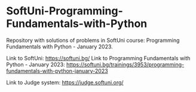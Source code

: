 # SoftUni-Programming-Fundamentals-with-Python
Repository with solutions of problems in SoftUni course: Programming Fundamentals with Python - January 2023.

Link to SoftUni: 
https://softuni.bg/ 
Link to Programming Fundamentals with Python - January 2023: https://softuni.bg/trainings/3953/programming-fundamentals-with-python-january-2023

Link to Judge system:
https://judge.softuni.org/

